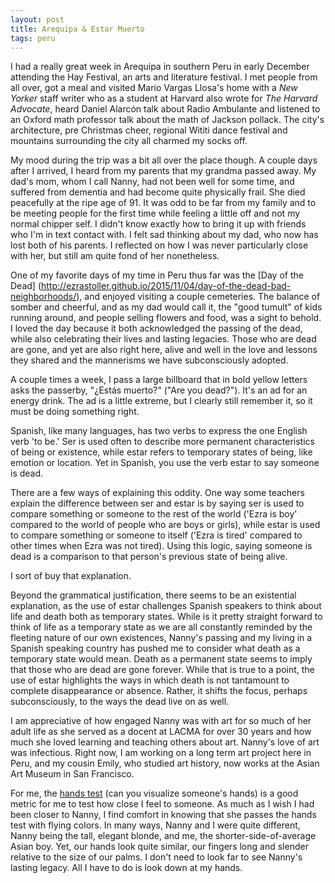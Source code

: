 ```yaml
---
layout: post
title: Arequipa & Estar Muerto
tags: peru
---
```

I had a really great week in Arequipa in southern Peru in early December attending the Hay Festival, an arts and literature festival. I met people from all over, got a meal and visited Mario Vargas Llosa's home with a *New Yorker* staff writer who as a student at Harvard also wrote for *The Harvard Advocate*, heard Daniel Alarcón talk about Radio Ambulante and listened to an Oxford math professor talk about the math of Jackson pollack. The city's architecture, pre Christmas cheer, regional Wititi dance festival and mountains surrounding the city all charmed my socks off. 

My mood during the trip was a bit all over the place though. A couple days after I arrived, I heard from my parents that my grandma passed away. My dad's mom, whom I call Nanny, had not been well for some time, and suffered from dementia and had become quite physically frail. She died peacefully at the ripe age of 91. It was odd to be far from my family and to be meeting people for the first time while feeling a little off and not my normal chipper self. I didn't know exactly how to bring it up with friends who I'm in text contact with. I felt sad thinking about my dad, who now has lost both of his parents. I reflected on how I was never particularly close with her, but still am quite fond of her nonetheless. 

One of my favorite days of my time in Peru thus far was the [Day of the Dead] (http://ezrastoller.github.io/2015/11/04/day-of-the-dead-bad-neighborhoods/), and enjoyed visiting a couple cemeteries. The balance of somber and cheerful, and as my dad would call it, the "good tumult" of kids running around, and people selling flowers and food, was a sight to behold. I loved the day because it both acknowledged the passing of the dead, while also celebrating their lives and lasting legacies. Those who are dead are gone, and yet are also right here, alive and well in the love and lessons they shared and the mannerisms we have subconsciously adopted. 

A couple times a week, I pass a large billboard that in bold yellow letters asks the passerby, "¿Estás muerto?" ("Are you dead?"). It's an ad for an energy drink. The ad is a little extreme, but I clearly still remember it, so it must be doing something right.

Spanish, like many languages, has two verbs to express the one English verb 'to be.' Ser is used often to describe more permanent characteristics of being or existence, while estar refers to temporary states of being, like emotion or location. Yet in Spanish, you use the verb estar to say someone is dead.

There are a few ways of explaining this oddity. One way some teachers explain the difference between ser and estar is by saying ser is used to compare something or someone to the rest of the world ('Ezra is boy' compared to the world of people who are boys or girls), while estar is used to compare something or someone to itself ('Ezra is tired' compared to other times when Ezra was not tired). Using this logic, saying someone is dead is a comparison to that person's previous state of being alive.

I sort of buy that explanation. 

Beyond the grammatical justification, there seems to be an existential explanation, as the use of estar challenges Spanish speakers to think about life and death both as temporary states. While is it pretty straight forward to think of life as a temporary state as we are all constantly reminded by the fleeting nature of our own existences, Nanny's passing and my living in a Spanish speaking country has pushed me to consider what death as a temporary state would mean. Death as a permanent state seems to imply that those who are dead are gone forever. While that is true to a point, the use of estar highlights the ways in which death is not tantamount to complete disappearance or absence. Rather, it shifts the focus, perhaps subconsciously, to the ways the dead live on as well. 

I am appreciative of how engaged Nanny was with art for so much of her adult life as she served as a docent at LACMA for over 30 years and how much she loved learning and teaching others about art. Nanny's love of art was infectious. Right now, I am working on a long term art project here in Peru, and my cousin Emily, who studied art history, now works at the Asian Art Museum in San Francisco.

For me, the [hands test](http://ezrastoller.github.io/2015/12/01/the-hands-test/) (can you visualize someone's hands) is a good metric for me to test how close I feel to someone. As much as I wish I had been closer to Nanny, I find comfort in knowing that she passes the hands test with flying colors. In many ways, Nanny and I were quite different, Nanny being the tall, elegant blonde, and me, the shorter-side-of-average Asian boy. Yet, our hands look quite similar, our fingers long and slender relative to the size of our palms. I don't need to look far to see Nanny's lasting legacy. All I have to do is look down at my hands. 
